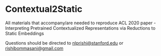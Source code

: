 # Contextual2Static
All materials that accompany/are needed to reproduce ACL 2020 paper - Interpreting Pretrained Contextualized Representations via Reductions to Static Embeddings  
  
Questions should be directed to nlprishi@stanford.edu or rishibommasani@gmail.com
